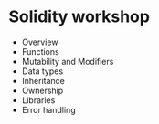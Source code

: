 # Solidity workshop

+ Overview
+ Functions
+ Mutability and Modifiers
+ Data types
+ Inheritance
+ Ownership
+ Libraries
+ Error handling
